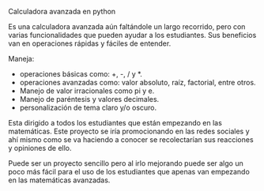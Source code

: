 Calculadora avanzada en python

Es una calculadora avanzada aún faltándole un  largo recorrido, pero con varias funcionalidades que pueden ayudar a los estudiantes.
Sus beneficios van en operaciones rápidas y fáciles de entender.

Maneja:
- operaciones básicas como: +, -, / y *.
- operaciones avanzadas como: valor absoluto, raíz, factorial, entre otros.
- Manejo de valor irracionales como pi y e.
- Manejo de paréntesis y valores decimales.
- personalización de tema claro y/o oscuro.

Esta dirigido a todos los estudiantes que están empezando en las matemáticas.
Este proyecto se iría promocionando en las redes sociales y ahí mismo como se va haciendo a conocer se recolectarían sus reacciones y opiniones de ello.

Puede ser un proyecto sencillo pero al irlo mejorando puede ser algo un poco más fácil para el uso de los estudiantes que apenas van empezando en las matemáticas avanzadas.